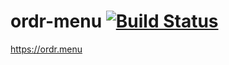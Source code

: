 # ordr-menu [![Build Status](https://jenkins.caretta.co.uk/buildStatus/icon?job=ordr-menu)](https://jenkins.caretta.co.uk/job/ordr-menu/)

https://ordr.menu
